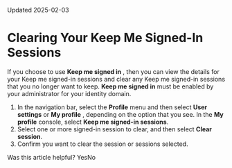 Updated 2025-02-03
# Clearing Your Keep Me Signed-In Sessions
If you choose to use **Keep me signed in** , then you can view the details for your Keep me signed-in sessions and clear any Keep me signed-in sessions that you no longer want to keep.
**Keep me signed in** must be enabled by your administrator for your identity domain.
  1. In the navigation bar, select the **Profile** menu and then select **User settings** or **My profile** , depending on the option that you see. In the **My profile** console, select **Keep me signed-in sessions**.
  2. Select one or more signed-in session to clear, and then select **Clear session**.
  3. Confirm you want to clear the session or sessions selected.


Was this article helpful?
YesNo


